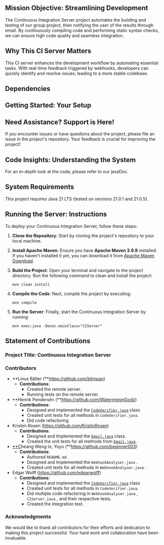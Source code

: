 ## Mission Objective: Streamlining Development

The Continuous Integration Server project automates the building and testing of our group project, then notifying the user of the results through email. By continuously compiling code and performing static syntax checks, we can ensure high code quality and seamless integration.

## Why This CI Server Matters

This CI server enhances the development workflow by automating essential tasks. With real-time feedback triggered by webhooks, developers can quickly identify and resolve issues, leading to a more stable codebase.

## Dependencies

## Getting Started: Your Setup

## Need Assistance? Support is Here!

If you encounter issues or have questions about the project, please file an issue in the project's repository. Your feedback is crucial for improving the project!

## Code Insights: Understanding the System

For an in-depth look at the code, please refer to our javaDoc.

## System Requirements

This project requires Java 21 LTS (tested on versions 21.0.1 and 21.0.5).

## Running the Server: Instructions

To deploy your Continuous Integration Server, follow these steps:

1. **Clone the Repository**: Start by cloning the project's repository to your local machine.
2. **Install Apache Maven**: Ensure you have **Apache Maven 3.9.9** installed. If you haven't installed it yet, you can download it from [Apache Maven Download](https://maven.apache.org/download.cgi).
3. **Build the Project**: Open your terminal and navigate to the project directory. Run the following command to clean and install the project:
    
    `mvn clean install`
    
4. **Compile the Code**: Next, compile the project by executing:
    
    `mvn compile`
    
5. **Run the Server**: Finally, start the Continuous Integration Server by running:
    
    `mvn exec:java -Dexec.mainClass="CIServer"`
    

## Statement of Contributions

### Project Title: Continuous Integration Server

### Contributors

- **Linus Bälter (**https://github.com/blimpan)
    - **Contributions**:
        - Created the remote server.
        - Running tests on the remote server.
- **Henrik Pendersén (**https://github.com/WatermelonGodz)
    - **Contributions**:
        - Designed and implemented the [`CodeVerifier.java`](http://CodeVerifier.java) class
        - Created unit tests for all methods in `CodeVerifier.java`.
        - Did code refactoring
- Kristen Rosen (https://github.com/KristinRosen)
    - **Contributions**:
        - Designed and Implemented the [`Email.java`](http://Email.java) class.
        - Created the unit tests for all methods from [`Email.java`](http://Email.java) .
- [**C](https://github.com/anotherusername)heang Weng Io, Yoyo (**https://github.com/beginner003)
    - **Contributions**:
        - Authored `README.md` .
        - Designed and Implemented the `WebhookAnalyser.java` .
        - Created unit tests for all methods in `WebhookAnalyser.java` .
- Edgar Wolff (https://github.com/edgarwolff)
    - **Contributions**:
        - Designed and implemented the [`CodeVerifier.java`](http://CodeVerifier.java) class
        - Created unit tests for all methods in `CodeVerifier.java`.
        - Did multiple code refactoring in `WebhookAnalyser.java` , `CIServer.java` , and their respective tests.
        - Created the integration test.

### Acknowledgments

We would like to thank all contributors for their efforts and dedication to making this project successful. Your hard work and collaboration have been invaluable.
